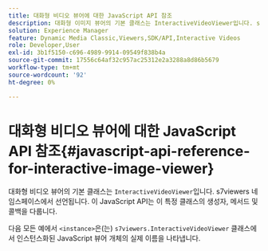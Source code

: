 ```yaml
---
title: 대화형 비디오 뷰어에 대한 JavaScript API 참조
description: 대화형 이미지 뷰어의 기본 클래스는 InteractiveVideoViewer입니다. s7viewers 네임스페이스에서 선언됩니다. 이 JavaScript API는 이 특정 클래스의 생성자, 메서드 및 콜백을 다룹니다.
solution: Experience Manager
feature: Dynamic Media Classic,Viewers,SDK/API,Interactive Videos
role: Developer,User
exl-id: 3b1f5150-c696-4989-9914-09549f838b4a
source-git-commit: 17556c64af32c957ac25312e2a3288a8d86b5679
workflow-type: tm+mt
source-wordcount: '92'
ht-degree: 0%

---
```


# 대화형 비디오 뷰어에 대한 JavaScript API 참조{#javascript-api-reference-for-interactive-image-viewer}

대화형 비디오 뷰어의 기본 클래스는 `InteractiveVideoViewer`입니다. s7viewers 네임스페이스에서 선언됩니다. 이 JavaScript API는 이 특정 클래스의 생성자, 메서드 및 콜백을 다룹니다.

다음 모든 예에서 `<instance>`은(는) `s7viewers.InteractiveVideoViewer` 클래스에서 인스턴스화된 JavaScript 뷰어 개체의 실제 이름을 나타냅니다.
